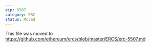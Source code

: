 ```yaml
---
eip: 5507
category: ERC
status: Moved
---
```


This file was moved to https://github.com/ethereum/ercs/blob/master/ERCS/erc-5507.md

